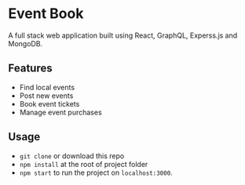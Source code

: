 # Event Book

A full stack web application built using React, GraphQL, Experss.js and MongoDB.

## Features

- Find local events
- Post new events
- Book event tickets
- Manage event purchases

## Usage

- `git clone` or download this repo
- `npm install` at the root of project folder
- `npm start` to run the project on `localhost:3000`. 
